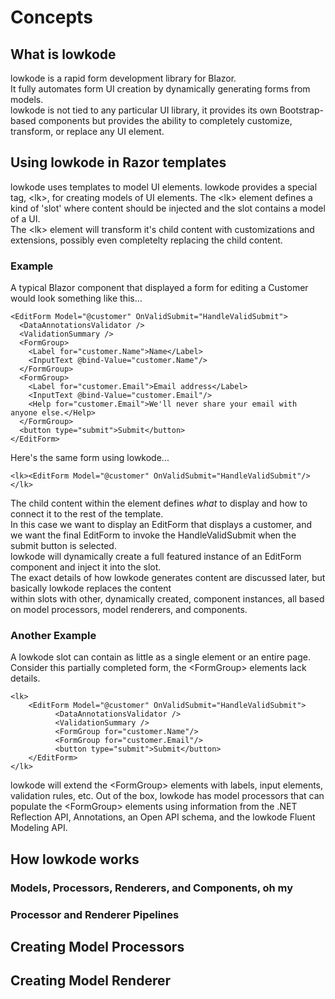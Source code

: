 ﻿
# Concepts

## What is lowkode

lowkode is a rapid form development library for Blazor.  
It fully automates form UI creation by dynamically generating forms from models.  
lowkode is not tied to any particular UI library, it provides its own Bootstrap-based components but provides 
the ability to completely customize, transform, or replace any UI element. 

## Using lowkode in Razor templates
lowkode uses templates to model UI elements.
lowkode provides a special tag, &lt;lk&gt;, for creating models of UI elements.
The &lt;lk&gt; element defines a kind of 'slot' where content should be injected and the slot contains a model of a UI.  
The &lt;lk&gt; element will transform it's child content with customizations and extensions, possibly even completelty 
replacing the child content.

### Example
A typical Blazor component that displayed a form for editing a Customer would look something like this...

    <EditForm Model="@customer" OnValidSubmit="HandleValidSubmit">
      <DataAnnotationsValidator />
      <ValidationSummary />
      <FormGroup>
        <Label for="customer.Name">Name</Label>
        <InputText @bind-Value="customer.Name"/>
      </FormGroup>
      <FormGroup>
        <Label for="customer.Email">Email address</Label>
        <InputText @bind-Value="customer.Email"/>
        <Help for="customer.Email">We'll never share your email with anyone else.</Help>
      </FormGroup>
      <button type="submit">Submit</button>
    </EditForm>

Here's the same form using lowkode...

    <lk><EditForm Model="@customer" OnValidSubmit="HandleValidSubmit"/></lk>

The child content within the <lk> element defines *what* to display and how to connect it to the rest of the template.  
In this case we want to display an EditForm that displays a customer, and we want the final EditForm to invoke the HandleValidSubmit when the 
submit button is selected.  
lowkode will dynamically create a full featured instance of an EditForm component and inject it into the slot.  
The exact details of how lowkode generates content are discussed later, but basically lowkode replaces the content  
within <lk> slots with other, dynamically created, component instances, all based on model processors, model renderers, and components.


### Another Example
A lowkode slot can contain as little as a single element or an entire page.
Consider this partially completed form, the &lt;FormGroup&gt; elements lack details.


    <lk>
        <EditForm Model="@customer" OnValidSubmit="HandleValidSubmit">
              <DataAnnotationsValidator />
              <ValidationSummary />
              <FormGroup for="customer.Name"/>
              <FormGroup for="customer.Email"/>
              <button type="submit">Submit</button>
        </EditForm>
    </lk>

lowkode will extend the &lt;FormGroup&gt; elements with labels, input elements, validation rules, etc.
Out of the box, lowkode has model processors that can populate the &lt;FormGroup&gt; elements using information 
from the .NET Reflection API, Annotations, an Open API schema, and the lowkode Fluent Modeling API.

## How lowkode works

### Models, Processors, Renderers, and Components, oh my

### Processor and Renderer Pipelines

## Creating Model Processors

## Creating Model Renderer





